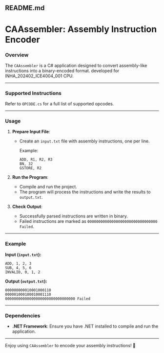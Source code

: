 ## README.md

# CAAssembler: Assembly Instruction Encoder

### Overview
The `CAAssembler` is a C# application designed to convert assembly-like instructions into a binary-encoded format. developed for INHA_202402_ICE4004_001 CPU.

---

### Supported Instructions

Refer to `OPCODE.cs` for a full list of supported opcodes.

---

### Usage
1. **Prepare Input File**:
   - Create an `input.txt` file with assembly instructions, one per line.
   
     Example:
     ```
     ADD, R1, R2, R3
     BN, 32
     GSTORE, R2
     ```

2. **Run the Program**:
   - Compile and run the project.
   - The program will process the instructions and write the results to `output.txt`.

3. **Check Output**:
   - Successfully parsed instructions are written in binary.
   - Failed instructions are marked as `00000000000000000000000000000000 Failed`.

---

### Example
**Input (`input.txt`):**
```
ADD, 1, 2, 3
SUB, 4, 5, 6
INVALID, 0, 1, 2
```

**Output (`output.txt`):**
```
000000000010001000110
000001000100010001110
00000000000000000000000000000000 Failed
```

---

### Dependencies
- **.NET Framework**: Ensure you have .NET installed to compile and run the application.

---

Enjoy using `CAAssembler` to encode your assembly instructions! 🦊